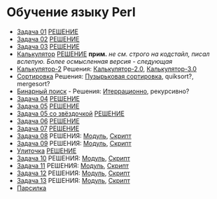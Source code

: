 # Обучение языку Perl

+ [Задача 01](/docs/Task_01.md) [РЕШЕНИЕ](Task_01.pl)
+ [Задача 02](/docs/Task_02.md) [РЕШЕНИЕ](Task_02.pl)
+ [Задача 03](/docs/Task_03.md) [РЕШЕНИЕ](Task_03.pl)
+ [Калькулятор](/docs/Task_Calc.md) [РЕШЕНИЕ](Calculator.pl) **прим.** *не см. строго на кодстайл, писал вслепую. Более осмысленная версия - следующая*
+ [Калькулятор-2](/docs/Task_Calc2.md) Решения: [Калькулятор-2.0](Calculator-2.0.pl), [Калькулятор-3.0](calculator-3.0.pl)
+ [Сортировка](/docs/Task_Sort.md) Решения: [Пузырьковая сортировка](Bubble_sort.pl), quiksort?, mergesort?
+ [Бинарный поиск](/docs/Binary_search.md) - Решения: [Итеррационно](Binary_search.pl), рекурсивно?
+ [Задача 04](/docs/Task_04.md) [РЕШЕНИЕ](Task_04.pl)
+ [Задача 05](/docs/Task_05.md) [РЕШЕНИЕ](Task_05.pl)
+ [Задача 05 со звёздочкой](/docs/Task_05-star.md) [РЕШЕНИЕ](Newsletter.pl)
+ [Задача 06](/docs/Task_06.md) [РЕШЕНИЕ](Task_06.pl)
+ [Задача 07](/docs/Task_07.md) [РЕШЕНИЕ](Tools.pm)
+ [Задача 08](/docs/Task_08.md) РЕШЕНИЯ: [Модуль](Tools_Task_08.pm), [Скрипт](Task_08.pl)
+ [Задача 09](/docs/Task_09.md) РЕШЕНИЯ: [Модуль](Tools_Task_09.pm), [Скрипт](Task_09.pl)
+ [Улиточка](/docs/Ulitochka.md) [РЕШЕНИЕ](Ulitochka.pl)
+ [Задача 10](/docs/Task_10.md) РЕШЕНИЯ: [Модуль](Tools_Task_10.pm), [Скрипт](Task_10.pl)
+ [Задача 11](/docs/Task_11.md) РЕШЕНИЯ: [Модуль](Tools_Task_11.pm), [Скрипт](Task_11.pl)
+ [Задача 12](/docs/Task_12.md) РЕШЕНИЯ: [Модуль](Tools_Task_12.pm), [Скрипт](Task_12.pl)
+ [Задача 13](/docs/Task_13.md) РЕШЕНИЯ: [Модуль](Tools_Task_13.pm), [Скрипт](Task_13.pl)
+ [Парсилка](/docs/Parse_tool.md)
